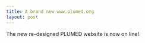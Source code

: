 ```yaml
---
title: A brand new www.plumed.org
layout: post
---
```


The new re-designed PLUMED website is now on line!
